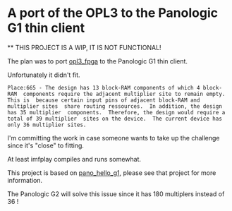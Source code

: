 # A port of the OPL3 to the Panologic G1 thin client

** THIS PROJECT IS A WIP, IT IS NOT FUNCTIONAL!

The plan was to port [opl3_fpga](https://github.com/gtaylormb/opl3_fpga) to the
Panologic G1 thin client.

Unfortunately it didn't fit.

`Place:665 - The design has 13 block-RAM components of which 4 block-RAM 
components require the adjacent multiplier site to remain empty.  This is 
because certain input pins of adjacent block-RAM and multiplier sites 
share routing ressources.  In addition, the design has 35 multiplier 
components.  Therefore, the design would require a total of 39 multiplier 
sites on the device.  The current device has only 36 multiplier sites.`

I'm committing the work in case someone wants to take up the challenge since
it's "close" to fitting.

At least imfplay compiles and runs somewhat.

This project is based on [pano_hello_g1](https://github.com/skiphansen/pano_hello_g1),
please see that project for more information.

The Panologic G2 will solve this issue since it has 180 multiplers instead
of 36 !

